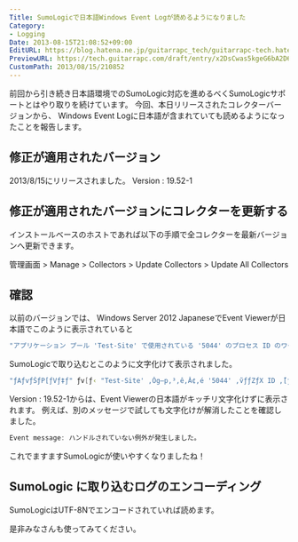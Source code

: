 ```yaml
---
Title: SumoLogicで日本語Windows Event Logが読めるようになりました
Category:
- Logging
Date: 2013-08-15T21:08:52+09:00
EditURL: https://blog.hatena.ne.jp/guitarrapc_tech/guitarrapc-tech.hatenablog.com/atom/entry/6802418398340959975
PreviewURL: https://tech.guitarrapc.com/draft/entry/x2DsCwas5kgeG6bA2D6W9YVaV2c
CustomPath: 2013/08/15/210852
---
```


<!--
Date: 2013-08-15T21:08:52+09:00
URL: https://tech.guitarrapc.com/entry/2013/08/15/210852
-->

前回から引き続き日本語環境でのSumoLogic対応を進めるべくSumoLogicサポートとはやり取りを続けています。
今回、本日リリースされたコレクターバージョンから、 Windows Event Logに日本語が含まれていても読めるようになったことを報告します。



## 修正が適用されたバージョン

2013/8/15にリリースされました。
Version : 19.52-1


## 修正が適用されたバージョンにコレクターを更新する

インストールベースのホストであれば以下の手順で全コレクターを最新バージョンへ更新できます。

管理画面 > Manage > Collectors > Update Collectors > Update All Collectors

## 確認

以前のバージョンでは、 Windows Server 2012 JapaneseでEvent Viewerが日本語でこのように表示されていると

```ps1
"アプリケーション プール 'Test-Site' で使用されている '5044' のプロセス ID のワーカー プロセスは、アクティブでなかったためシャットダウンされました。アプリケーション プール タイムアウト構成は、20 分に設定されました。新しいワーカー プロセスは必要なときに開始されます。"
```


SumoLogicで取り込むとこのように文字化けて表示されました。

```ps1
"ƒAƒvƒŠƒP[ƒVƒ‡ƒ" ƒv[ƒ‹ "Test-Site' ‚Ŏg—p‚³‚ê‚Ă¢‚é '5044' ‚̃vƒƒZƒX ID ‚̃[ƒJ[ ƒvƒƒZƒX‚́AƒAƒNƒeƒBƒu‚łȂ©‚B½‚½‚߃Vƒƒƒ""
```


Version : 19.52-1からは、Event Viewerの日本語がキッチリ文字化けずに表示されます。
例えば、別のメッセージで試しても文字化けが解消したことを確認しました。

```ps1
Event message: ハンドルされていない例外が発生しました。
```


これでますますSumoLogicが使いやすくなりましたね！

## SumoLogic に取り込むログのエンコーディング
SumoLogicはUTF-8Nでエンコードされていれば読めます。


是非みなさんも使ってみてください。
